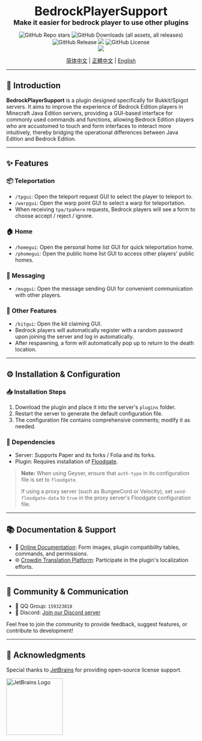 <div align="center">
  <font size="6"><b>BedrockPlayerSupport</b></font><br>
  <font size="4"><b>Make it easier for bedrock player to use other plugins</b></font>
</div>

<p align="center">
  <img alt="GitHub Repo stars" src="https://img.shields.io/github/stars/DongShaoNB/BedrockPlayerSupport">
  <img alt="GitHub Downloads (all assets, all releases)" src="https://img.shields.io/github/downloads/DongShaoNB/BedrockPlayerSupport/total">
  <img alt="GitHub Release" src="https://img.shields.io/github/v/release/DongShaoNB/BedrockPlayerSupport">
  <a title="Crowdin" target="_blank" href="https://crowdin.com/project/mcbps"><img src="https://badges.crowdin.net/mcbps/localized.svg"></a>
  <img alt="GitHub License" src="https://img.shields.io/github/license/DongShaoNB/BedrockPlayerSupport">
  <br>
  <img src="https://bstats.org/signatures/bukkit/BedrockPlayerSupport.svg">
</p>

<p align="center">
  <a href="https://github.com/DongShaoNB/BedrockPlayerSupport/blob/master/README.md">简体中文</a> |
  <a href="https://github.com/DongShaoNB/BedrockPlayerSupport/blob/master/README_TW.md">正體中文</a> |
  <a href="https://github.com/DongShaoNB/BedrockPlayerSupport/blob/master/README_EN.md">English</a>
</p>

---

## 📖 Introduction

**BedrockPlayerSupport** is a plugin designed specifically for Bukkit/Spigot servers. It aims to improve the experience of Bedrock Edition players in Minecraft Java Edition servers, providing a GUI-based interface for commonly used commands and functions, allowing Bedrock Edition players who are accustomed to touch and form interfaces to interact more intuitively, thereby bridging the operational differences between Java Edition and Bedrock Edition.

---

## ✨ Features

### 📦 Teleportation

- `/tpgui`: Open the teleport request GUI to select the player to teleport to.
- `/warpgui`: Open the warp point GUI to select a warp for teleportation.
- When receiving `tpa/tpahere` requests, Bedrock players will see a form to choose accept / reject / ignore.

### 🏠 Home

- `/homegui`: Open the personal home list GUI for quick teleportation home.
- `/phomegui`: Open the public home list GUI to access other players' public homes.

### 💬 Messaging

- `/msggui`: Open the message sending GUI for convenient communication with other players.

### 🎁 Other Features

- `/kitgui`: Open the kit claiming GUI.
- Bedrock players will automatically register with a random password upon joining the server and log in automatically.
- After respawning, a form will automatically pop up to return to the death location.

---

## ⚙️ Installation & Configuration

### 📥 Installation Steps

1. Download the plugin and place it into the server's `plugins` folder.
2. Restart the server to generate the default configuration file.
3. The configuration file contains comprehensive comments; modify it as needed.

### 🔗 Dependencies

- Server: Supports Paper and its forks / Folia and its forks.
- Plugin: Requires installation of [Floodgate](https://geysermc.org/download#floodgate).

> **Note:** When using Geyser, ensure that `auth-type` in its configuration file is set to `floodgate`.
>
> If using a proxy server (such as BungeeCord or Velocity), set `send-floodgate-data` to `true` in the proxy server's Floodgate configuration file.

---

## 📚 Documentation & Support

- 📖 [Online Documentation](https://docs.bps.dsnb.cc): Form images, plugin compatibility tables, commands, and permissions.
- 🌐 [Crowdin Translation Platform](https://zh.crowdin.com/project/mcbps): Participate in the plugin's localization efforts.

---

## 👥 Community & Communication

- 💬 QQ Group: `159323818`
- 💬 Discord: [Join our Discord server](https://discord.gg/bnpzsmPz26)

Feel free to join the community to provide feedback, suggest features, or contribute to development!

---

## 🙏 Acknowledgments

Special thanks to [JetBrains](https://jb.gg/OpenSourceSupport) for providing open-source license support.

<p align="left">
  <img src="https://resources.jetbrains.com/storage/products/company/brand/logos/jb_beam.svg" alt="JetBrains Logo" width="150">
</p>
